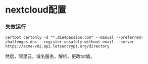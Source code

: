 # nextcloud配置



### 失效运行

```shell
certbot certonly -d "*.die4passion.com" --manual --preferred-challenges dns --register-unsafely-without-email --server https://acme-v02.api.letsencrypt.org/directory
```

然后，阿里云，域名服务，解析，更改txt值。
